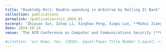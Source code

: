 ```yaml
---
title: "DoubleUp Roll: Double-spending in Arbitrum by Rolling It Back"
collection: publications
permalink: /publication/ccs_2024_01
excerpt: 'Zhiyuan Sun, Zihao Li, Xinghao Peng, Xiapu Luo, **Muhui Jiang**, Hao Zhou, Yinqian Zhang'
date: 2024-10-14
venue: 'The ACM Conference on Computer and Communications Security (**CCS 2024**) (<span style="color:red">Distinguished Paper Award</span>)'

#citation: 'our Name, You. (2010). &quot;Paper Title Number 2.&quot; <i>Journal 1</i>. 1(2).'
---
```

